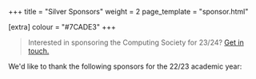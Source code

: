 +++
title = "Silver Sponsors"
weight = 2
page_template = "sponsor.html"

[extra]
colour = "#7CADE3"
+++

> Interested in sponsoring the Computing Society for 23/24? [Get in touch.](@/exec/_index.md)

We'd like to thank the following sponsors for the 22/23 academic year: